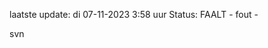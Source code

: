 laatste update: 
di 07-11-2023  3:58   uur 
Status: FAALT - fout - 
<div class="service R">svn</div>